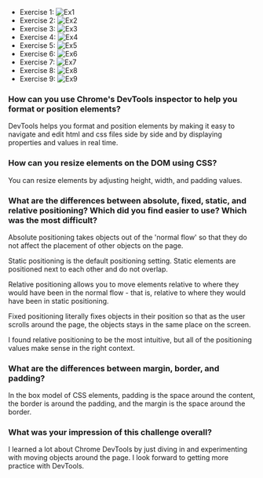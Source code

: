 - Exercise 1: ![Ex1](imgs/challenge-3.4-1)
- Exercise 2: ![Ex2](imgs/challenge-3.4-2)
- Exercise 3: ![Ex3](imgs/challenge-3.4-3)
- Exercise 4: ![Ex4](imgs/challenge-3.4-4)
- Exercise 5: ![Ex5](imgs/challenge-3.4-5)
- Exercise 6: ![Ex6](imgs/challenge-3.4-6)
- Exercise 7: ![Ex7](imgs/challenge-3.4-7)
- Exercise 8: ![Ex8](imgs/challenge-3.4-8)
- Exercise 9: ![Ex9](imgs/challenge-3.4-9)

### How can you use Chrome's DevTools inspector to help you format or position elements?
DevTools helps you format and position elements by making it easy to navigate and edit html and css files side by side and by displaying properties and values in real time.

### How can you resize elements on the DOM using CSS?
You can resize elements by adjusting height, width, and padding values.


### What are the differences between absolute, fixed, static, and relative positioning? Which did you find easier to use? Which was the most difficult?

Absolute positioning takes objects out of the 'normal flow' so that they do not affect the placement of other objects on the page.

Static positioning is the default positioning setting. Static elements are positioned next to each other and do not overlap.

Relative positioning allows you to move elements relative to where they would have been in the normal flow - that is, relative to where they would have been in static positioning.

Fixed positioning literally fixes objects in their position so that as the user scrolls around the page, the objects stays in the same place on the screen.

I found relative positioning to be the most intuitive, but all of the positioning values make sense in the right context.

### What are the differences between margin, border, and padding?
In the box model of CSS elements, padding is the space around the content, the border is around the padding, and the margin is the space around the border.

### What was your impression of this challenge overall?
I learned a lot about Chrome DevTools by just diving in and experimenting with moving objects around the page. I look forward to getting more practice with DevTools.
